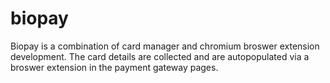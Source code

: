 # biopay

Biopay is a combination of card manager and chromium broswer extension development. The card details are collected and are autopopulated via a broswer extension in the payment gateway pages. 
